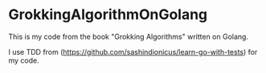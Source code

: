 # GrokkingAlgorithmOnGolang

This is my code from the book "Grokking Algorithms" written on Golang.

I use TDD from (https://github.com/sashindionicus/learn-go-with-tests) for my code.


